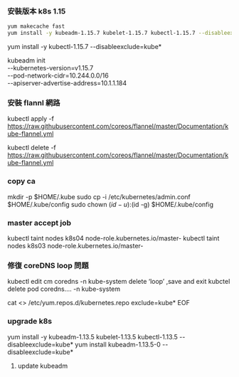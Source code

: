 ### 安裝版本 k8s 1.15

   ```bash
   yum makecache fast
   yum install -y kubeadm-1.15.7 kubelet-1.15.7 kubectl-1.15.7 --disableexclude=kube*
   ```
   yum install -y kubectl-1.15.7 --disableexclude=kube*



kubeadm init \
  --kubernetes-version=v1.15.7 \
  --pod-network-cidr=10.244.0.0/16 \
  --apiserver-advertise-address=10.1.1.184



### 安裝 flannl 網路
kubectl apply -f  https://raw.githubusercontent.com/coreos/flannel/master/Documentation/kube-flannel.yml



kubectl delete -f  https://raw.githubusercontent.com/coreos/flannel/master/Documentation/kube-flannel.yml


### copy ca
mkdir -p $HOME/.kube
sudo cp -i /etc/kubernetes/admin.conf $HOME/.kube/config
sudo chown $(id -u):$(id -g) $HOME/.kube/config



### master accept job
kubectl taint nodes k8s04 node-role.kubernetes.io/master-
kubectl taint nodes k8s03 node-role.kubernetes.io/master-


### 修復 coreDNS loop 問題
kubectl edit cm coredns -n kube-system
delete ‘loop’ ,save and exit
kubctel delete pod coredns.... -n kube-system



cat <<EOF >> /etc/yum.repos.d/kubernetes.repo
exclude=kube*
EOF


### upgrade k8s
yum install -y kubeadm-1.13.5 kubelet-1.13.5 kubectl-1.13.5 --disableexclude=kube*
yum install kubeadm-1.13.5-0 --disableexclude=kube*

1. update kubeadm



